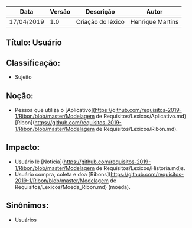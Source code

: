 | Data | Versão | Descrição | Autor |
|---|---|---|---|
| 17/04/2019 | 1.0 | Criação do léxico  | Henrique Martins |

## Título: Usuário

## Classificação:

- Sujeito

## Noção:

- Pessoa que utiliza o [Aplicativo](https://github.com/requisitos-2019-1/Ribon/blob/master/Modelagem de Requisitos/Lexicos/Aplicativo.md) [Ribon](https://github.com/requisitos-2019-1/Ribon/blob/master/Modelagem de Requisitos/Lexicos/Ribon.md).

## Impacto:

- Usuário lê [Notícia](https://github.com/requisitos-2019-1/Ribon/blob/master/Modelagem de Requisitos/Lexicos/Historia.md)s.
- Usuário compra, coleta e doa [Ribons](https://github.com/requisitos-2019-1/Ribon/blob/master/Modelagem de Requisitos/Lexicos/Moeda_Ribon.md) (moeda).

## Sinônimos:

- Usuários
